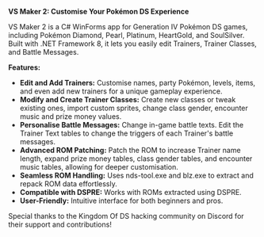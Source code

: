 **VS Maker 2: Customise Your Pokémon DS Experience**

VS Maker 2 is a C# WinForms app for Generation IV Pokémon DS games, including Pokémon Diamond, Pearl, Platinum, HeartGold, and SoulSilver. Built with .NET Framework 8, it lets you easily edit Trainers, Trainer Classes, and Battle Messages.

**Features:**

- **Edit and Add Trainers:** Customise names, party Pokémon, levels, items, and even add new trainers for a unique gameplay experience.
- **Modify and Create Trainer Classes:** Create new classes or tweak existing ones, import custom sprites, change class gender, encounter music and prize money values.
- **Personalise Battle Messages:** Change in-game battle texts. Edit the Trainer Text tables to change the triggers of each Trainer's battle messages.
- **Advanced ROM Patching:** Patch the ROM to increase Trainer name length, expand prize money tables, class gender tables, and encounter music tables, allowing for deeper customisation.
- **Seamless ROM Handling:** Uses nds-tool.exe and blz.exe to extract and repack ROM data effortlessly.
- **Compatible with DSPRE:** Works with ROMs extracted using DSPRE.
- **User-Friendly:** Intuitive interface for both beginners and pros.

Special thanks to the Kingdom Of DS hacking community on Discord for their support and contributions!
